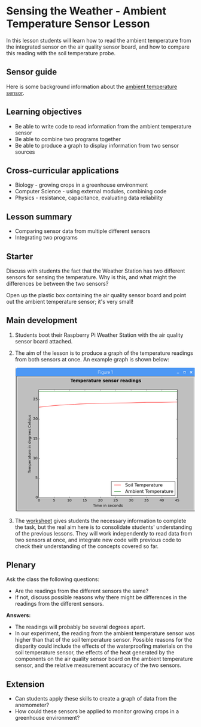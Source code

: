 #  Sensing the Weather - Ambient Temperature Sensor Lesson

In this lesson students will learn how to read the ambient temperature from the integrated sensor on the air quality sensor board, and how to compare this reading with the soil temperature probe.

## Sensor guide

Here is some background information about the [ambient temperature sensor](../guides/ambient_temperature.md).

## Learning objectives

- Be able to write code to read information from the ambient temperature sensor
- Be able to combine two programs together
- Be able to produce a graph to display information from two sensor sources

## Cross-curricular applications

- Biology - growing crops in a greenhouse environment
- Computer Science - using external modules, combining code
- Physics - resistance, capacitance, evaluating data reliability

## Lesson summary

- Comparing sensor data from multiple different sensors
- Integrating two programs

## Starter

Discuss with students the fact that the Weather Station has two different sensors for sensing the temperature. Why is this, and what might the differences be between the two sensors?

Open up the plastic box containing the air quality sensor board and point out the ambient temperature sensor; it's very small!

## Main development

1. Students boot their Raspberry Pi Weather Station with the air quality sensor board attached.

1. The aim of the lesson is to produce a graph of the temperature readings from both sensors at once. An example graph is shown below:

	![Temperature Graph](images/temperature_graph.png)

1. The [worksheet](worksheet.md) gives students the necessary information to complete the task, but the real aim here is to consolidate students' understanding of the previous lessons. They will work independently to read data from two sensors at once, and integrate new code with previous code to check their understanding of the concepts covered so far.

## Plenary

Ask the class the following questions:

- Are the readings from the different sensors the same?
- If not, discuss possible reasons why there might be differences in the readings from the different sensors.

**Answers:**

- The readings will probably be several degrees apart.
- In our experiment, the reading from the ambient temperature sensor was higher than that of the soil temperature sensor. Possible reasons for the disparity could include the effects of the waterproofing materials on the soil temperature sensor, the effects of the heat generated by the components on the air quality sensor board on the ambient temperature sensor, and the relative measurement accuracy of the two sensors.


## Extension

- Can students apply these skills to create a graph of data from the anemometer?
- How could these sensors be applied to monitor growing crops in a greenhouse environment?
